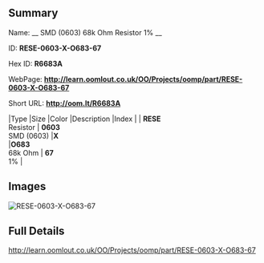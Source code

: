 

## Summary
 
Name: __ SMD (0603) 68k Ohm Resistor 1% __

ID: __RESE-0603-X-O683-67__

Hex ID: __R6683A__

WebPage: __http://learn.oomlout.co.uk/OO/Projects/oomp/part/RESE-0603-X-O683-67__

Short URL: __http://oom.lt/R6683A__


|Type   |Size   |Color   |Description   |Index   |
| __RESE__ <br>Resistor  | __0603__<br>SMD (0603)   |__X__<br>    |__O683__<br>68k Ohm    | __67__<br> 1% |


## Images
![RESE-0603-X-O683-67](http://oomlout.com/oomp-gen/parts/RESE-0603-X-O683-67/RESE-0603-X-O683-67_420.jpg)

## Full Details

 http://learn.oomlout.co.uk/OO/Projects/oomp/part/RESE-0603-X-O683-67


